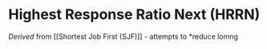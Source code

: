 # Highest Response Ratio Next (HRRN)

*Derived* from [[Shortest Job First (SJF)]] - attempts to *reduce lomng